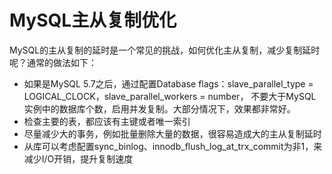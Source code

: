 # MySQL主从复制优化

MySQL的主从复制的延时是一个常见的挑战，如何优化主从复制，减少复制延时呢？通常的做法如下：

* 如果是MySQL 5.7之后，通过配置Database flags：slave\_parallel\_type = LOGICAL\_CLOCK，slave\_parallel\_workers = number， 不要大于MySQL实例中的数据库个数，启用并发复制。大部分情况下，效果都非常好。
* 检查主要的表，都应该有主键或者唯一索引
* 尽量减少大的事务，例如批量删除大量的数据，很容易造成大的主从复制延时
* 从库可以考虑配置sync\_binlog、innodb\_flush\_log\_at\_trx\_commit为非1，来减少I/O开销，提升复制速度
